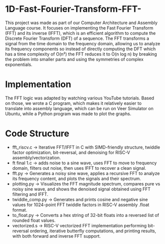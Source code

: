 # 1D-Fast-Fourier-Transform-FFT-
 This project was made as part of our Computer Architecture and Assembly Language course. 
 It focuses on implementing the Fast Fourier Transform (FFT) and its inverse (IFFT), which is an efficient algorithm to compute the Discrete Fourier Transform (DFT) of a sequence. The FFT transforms a signal from the time domain to the frequency domain, allowing us to analyze its frequency components so instead of directly computing the DFT which has a time complexity of O(n²) the FFT reduces it to O(n log n) by breaking the problem into smaller parts and using the symmetries of complex exponentials.

# Implementation
The FFT logic was adapted by watching various YouTube tutorials. Based on those, we wrote a C program, which makes it relatively easier to translate into assembly language, which can be run on Veer Simulator on Ubuntu, while a Python program was made to plot the graphs.


# Code Structure
- fft_riscv.c -> Iterative FFT/IFFT in C with SIMD-friendly structure, twiddle factor optimization, bit-reversal, and denoising for RISC-V assembly/vectorization.
- ft final 1.c ->  adds noise to a sine wave, uses FFT to move to frequency domain, filters out noise, then uses IFFT to recover a clean signal.
- fft.py -> Generates a noisy sine wave, applies a recursive FFT to analyze its frequency content, and plots the signals and their spectrum.
- plotting.py -> Visualizes the FFT magnitude spectrum, compares pure vs noisy sine wave, and shows the denoised signal obtained using FFT filtering and IFFT.
- twiddle_comp.py -> Generates and prints cosine and negative sine values for 1024-point FFT twiddle factors in RISC-V assembly .float format.
- to_float.py -> Converts a hex string of 32-bit floats into a reversed list of rounded float values.
- vectorized.s -> RISC-V vectorized FFT implementation performing bit-reversal ordering, iterative butterfly computations, and printing results, with both forward and inverse FFT support.






 

